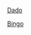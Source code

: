 [Dado](Covicake.github.io/ejerciciosJavascript/dado/index.html)

[Bingo](Covicake.github.io/ejerciciosJavascript/bingo/index.html)
